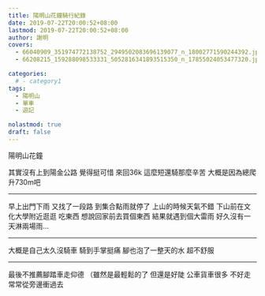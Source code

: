 ```yaml
---
title: 陽明山花鐘騎行紀錄
date: 2019-07-22T20:00:52+08:00
lastmod: 2019-07-22T20:00:52+08:00
author: 謝明
covers:
  - 66040909_351974772138752_2949502083696139077_n_18002771590244392.jpg
  - 66208215_159288098533331_5052816341893515350_n_17855024053477320.jpg

categories:
  # - category1
tags:
  - 陽明山
  - 單車
  - 遊記

nolastmod: true
draft: false
---
```


陽明山花鐘

其實沒有上到陽金公路 覺得挺可惜
來回36k
這麼短還騎那麼辛苦
大概是因為總爬升730m吧

<!--more-->
___

早上出門下雨 又找了一段路
到集合點雨就停了
上山的時候天氣不錯
下山前在文化大學附近逛逛 吃東西
想說回家前去買個東西
結果就遇到個大雷雨
好久沒有一天淋兩場雨...
___

大概是自己太久沒騎車
騎到手掌挺痛
腳也泡了一整天的水
超不舒服
___

最後不推薦腳踏車走仰德
（雖然是最輕鬆的了 但還是好陡
公車貨車很多 不好走 常常從旁邊衝過去
